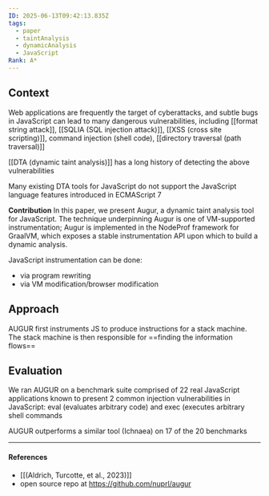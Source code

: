 ```yaml
---
ID: 2025-06-13T09:42:13.835Z
tags:
  - paper
  - taintAnalysis
  - dynamicAnalysis
  - JavaScript
Rank: A*
---
```

## Context

Web applications are frequently the target of cyberattacks, and subtle bugs in JavaScript can lead to many dangerous vulnerabilities, including [[format string attack]], [[SQLIA (SQL injection attack)]], [[XSS (cross site scripting)]], command injection (shell code), [[directory traversal (path traversal)]]

[[DTA (dynamic taint analysis)]] has a long history of detecting the above vulnerabilities

Many existing DTA tools for JavaScript do not support the JavaScript language features introduced in ECMAScript 7

**Contribution**
In this paper, we present Augur, a dynamic taint analysis tool for JavaScript. The technique underpinning Augur is one of VM-supported instrumentation; Augur is implemented in the NodeProf framework for GraalVM, which exposes a stable instrumentation API upon which to build a dynamic analysis.

JavaScript instrumentation can be done:
- via program rewriting
- via VM modification/browser modification

## Approach

AUGUR first instruments JS to produce instructions for a stack machine. The stack machine is then responsible for ==finding the information flows==

## Evaluation

We ran AUGUR on a benchmark suite comprised of 22 real JavaScript applications known to present 2 common injection vulnerabilities in JavaScript: eval (evaluates arbitrary code) and exec (executes arbitrary shell commands

AUGUR outperforms a similar tool (Ichnaea) on 17 of the 20 benchmarks

---
#### References
- [[(Aldrich, Turcotte, et al., 2023)]]
- open source repo at https://github.com/nuprl/augur